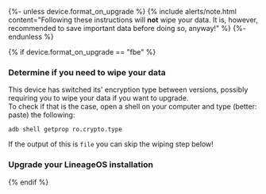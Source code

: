{%- unless device.format_on_upgrade %}
{% include alerts/note.html content="Following these instructions will **not** wipe your data. It is, however, recommended to save important data before doing so, anyway!" %}
{%- endunless %}

{% if device.format_on_upgrade == "fbe" %}
### Determine if you need to wipe your data

This device has switched its' encryption type between versions, possibly requiring you to wipe your data if you want to upgrade.\
To check if that is the case, open a shell on your computer and type (better: paste) the following:

```
adb shell getprop ro.crypto.type
```

If the output of this is `file` you can skip the wiping step below!

### Upgrade your LineageOS installation
{% endif %}